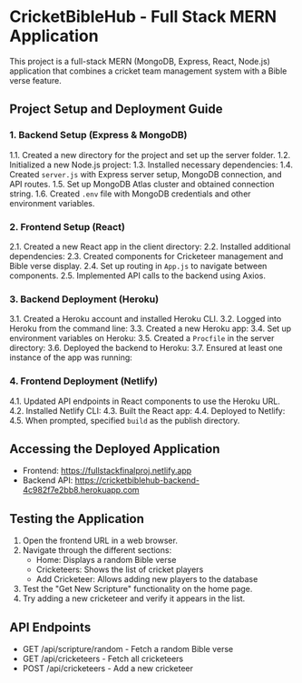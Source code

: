 # CricketBibleHub - Full Stack MERN Application

This project is a full-stack MERN (MongoDB, Express, React, Node.js) application that combines a cricket team management system with a Bible verse feature.

## Project Setup and Deployment Guide

### 1. Backend Setup (Express & MongoDB)

1.1. Created a new directory for the project and set up the server folder.
1.2. Initialized a new Node.js project:
1.3. Installed necessary dependencies:
1.4. Created `server.js` with Express server setup, MongoDB connection, and API routes.
1.5. Set up MongoDB Atlas cluster and obtained connection string.
1.6. Created `.env` file with MongoDB credentials and other environment variables.

### 2. Frontend Setup (React)

2.1. Created a new React app in the client directory:
2.2. Installed additional dependencies:
2.3. Created components for Cricketeer management and Bible verse display.
2.4. Set up routing in `App.js` to navigate between components.
2.5. Implemented API calls to the backend using Axios.

### 3. Backend Deployment (Heroku)

3.1. Created a Heroku account and installed Heroku CLI.
3.2. Logged into Heroku from the command line:
3.3. Created a new Heroku app:
3.4. Set up environment variables on Heroku:
3.5. Created a `Procfile` in the server directory:
3.6. Deployed the backend to Heroku:
3.7. Ensured at least one instance of the app was running:

### 4. Frontend Deployment (Netlify)

4.1. Updated API endpoints in React components to use the Heroku URL.
4.2. Installed Netlify CLI:
4.3. Built the React app:
4.4. Deployed to Netlify:
4.5. When prompted, specified `build` as the publish directory.

## Accessing the Deployed Application

- Frontend: https://fullstackfinalproj.netlify.app
- Backend API: https://cricketbiblehub-backend-4c982f7e2bb8.herokuapp.com

## Testing the Application

1. Open the frontend URL in a web browser.
2. Navigate through the different sections:
   - Home: Displays a random Bible verse
   - Cricketeers: Shows the list of cricket players
   - Add Cricketeer: Allows adding new players to the database
3. Test the "Get New Scripture" functionality on the home page.
4. Try adding a new cricketeer and verify it appears in the list.

## API Endpoints

- GET /api/scripture/random - Fetch a random Bible verse
- GET /api/cricketeers - Fetch all cricketeers
- POST /api/cricketeers - Add a new cricketeer
